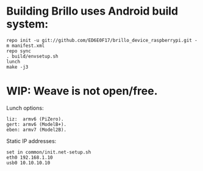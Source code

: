 # Building Brillo uses Android build system:

    repo init -u git://github.com/ED6E0F17/brillo_device_raspberrypi.git -m manifest.xml
    repo sync
    . build/envsetup.sh 
    lunch
    make -j3

# WIP: Weave is not open/free.

Lunch options:

    liz:  armv6 (PiZero).
    gert: armv6 (ModelB+).
    eben: armv7 (Model2B).

Static IP addresses:

    set in common/init.net-setup.sh
    eth0 192.168.1.10
    usb0 10.10.10.10

